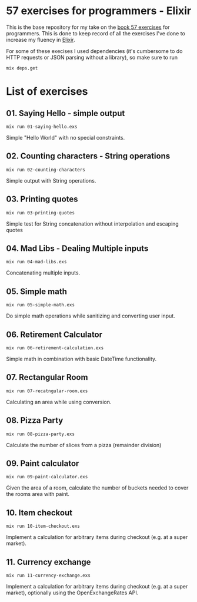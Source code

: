 # 57 exercises for programmers - Elixir

This is the base repository for my take on the [book 57 exercises](https://pragprog.com/book/bhwb/exercises-for-programmers) for programmers. This is done to keep record of all the exercises I've done to increase my fluency in [Elixir](https://elixir-lang.org).

For some of these execises I used dependencies (it's cumbersome to do HTTP requests or JSON parsing without a library), so make sure to run

```
mix deps.get
```

List of exercises
=================

## 01. Saying Hello - simple output

```
mix run 01-saying-hello.exs
```

Simple "Hello World" with no special constraints.

## 02. Counting characters - String operations

```
mix run 02-counting-characters
```

Simple output with String operations.

## 03. Printing quotes

```
mix run 03-printing-quotes
```

Simple test for String concatenation without interpolation and escaping quotes

## 04. Mad Libs - Dealing Multiple inputs

```
mix run 04-mad-libs.exs
```

Concatenating multiple inputs.

## 05. Simple math

```
mix run 05-simple-math.exs
```

Do simple math operations while sanitizing and converting user input.

## 06. Retirement Calculator

```
mix run 06-retirement-calculation.exs
```

Simple math in combination with basic DateTime functionality.

## 07. Rectangular Room

```
mix run 07-recatngular-room.exs
```

Calculating an area while using conversion.

## 08. Pizza Party

```
mix run 08-pizza-party.exs
```

Calculate the number of slices from a pizza (remainder division)

## 09. Paint calculator

```
mix run 09-paint-calculator.exs
```

Given the area of a room, calculate the number of buckets needed to cover the rooms area with paint.

## 10. Item checkout

```
mix run 10-item-checkout.exs
```

Implement a calculation for arbitrary items during checkout (e.g. at a super market).

## 11. Currency exchange

```
mix run 11-currency-exchange.exs
```

Implement a calculation for arbitrary items during checkout (e.g. at a super market), optionally using the OpenExchangeRates API.
